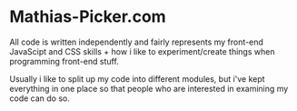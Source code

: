 # Mathias-Picker.com

All code is written independently and fairly represents my front-end JavaScipt and CSS skills +
how i like to experiment/create things when programming front-end stuff.
 
Usually i like to split up my code into different modules, but i've kept
everything in one place so that people who are interested in examining my code
can do so.
